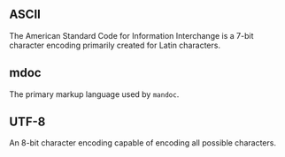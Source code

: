 ASCII
-----
The American Standard Code for Information Interchange is a 7-bit character encoding primarily created for Latin characters.

mdoc
----
The primary markup language used by `mandoc`.

UTF-8
-----
An 8-bit character encoding capable of encoding all possible characters.
